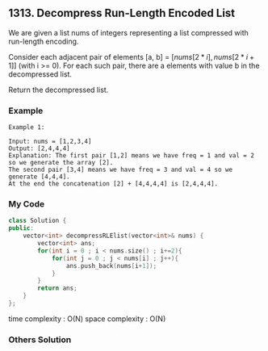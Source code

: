## 1313. Decompress Run-Length Encoded List

We are given a list nums of integers representing a list compressed with run-length encoding.

Consider each adjacent pair of elements [a, b] = $[nums[2*i], nums[2*i+1]]$ (with i >= 0).  For each such pair, there are a elements with value b in the decompressed list.

Return the decompressed list.


### Example
```
Example 1:

Input: nums = [1,2,3,4]
Output: [2,4,4,4]
Explanation: The first pair [1,2] means we have freq = 1 and val = 2 so we generate the array [2].
The second pair [3,4] means we have freq = 3 and val = 4 so we generate [4,4,4].
At the end the concatenation [2] + [4,4,4,4] is [2,4,4,4].
```

### My Code
```c++
class Solution {
public:
    vector<int> decompressRLElist(vector<int>& nums) {
        vector<int> ans;
        for(int i = 0 ; i < nums.size() ; i+=2){
            for(int j = 0 ; j < nums[i] ; j++){
                ans.push_back(nums[i+1]);
            }
        }
        return ans;
    }
};
```
time complexity : O(N)
space complexity : O(N)

### Others Solution
```c++
```

